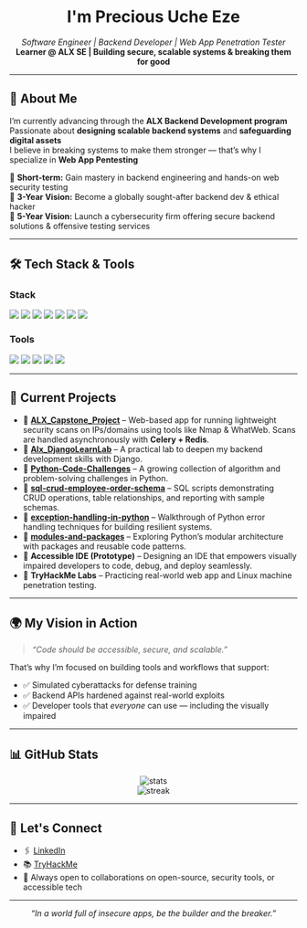 <!-- README.md -->

<h1 align="center">I'm Precious Uche Eze</h1>
<p align="center">
  <i>Software Engineer | Backend Developer | Web App Penetration Tester </i><br>
  <b>Learner @ ALX SE | Building secure, scalable systems & breaking them for good</b>
</p>

---

## 🚀 About Me

I’m currently advancing through the **ALX Backend Development program**  
Passionate about **designing scalable backend systems** and **safeguarding digital assets**  
I believe in breaking systems to make them stronger — that’s why I specialize in **Web App Pentesting**  

🔹 **Short-term:** Gain mastery in backend engineering and hands-on web security testing  
🔹 **3-Year Vision:** Become a globally sought-after backend dev & ethical hacker  
🔹 **5-Year Vision:** Launch a cybersecurity firm offering secure backend solutions & offensive testing services  

---

## 🛠️ Tech Stack & Tools

### **Stack**
<p>
  <img src="https://img.shields.io/badge/-Python-3776AB?style=for-the-badge&logo=python&logoColor=white" />
  <img src="https://img.shields.io/badge/-Django-092E20?style=for-the-badge&logo=django&logoColor=white" />
  <img src="https://img.shields.io/badge/-MySQL-4479A1?style=for-the-badge&logo=mysql&logoColor=white" />
  <img src="https://img.shields.io/badge/-PostgreSQL-4169E1?style=for-the-badge&logo=postgresql&logoColor=white" />
  <img src="https://img.shields.io/badge/-Redis-DC382D?style=for-the-badge&logo=redis&logoColor=white" />
  <img src="https://img.shields.io/badge/-Celery-37814A?style=for-the-badge&logo=celery&logoColor=white" />
  <img src="https://img.shields.io/badge/-Docker-2496ED?style=for-the-badge&logo=docker&logoColor=white" />
</p>

### **Tools**
<p>
  <img src="https://img.shields.io/badge/-Linux-FCC624?style=for-the-badge&logo=linux&logoColor=black" />
  <img src="https://img.shields.io/badge/-Burp%20Suite-FF6633?style=for-the-badge&logo=burpsuite&logoColor=white" />
  <img src="https://img.shields.io/badge/-Wireshark-1679A7?style=for-the-badge&logo=wireshark&logoColor=white" />
  <img src="https://img.shields.io/badge/-Nmap-4682B4?style=for-the-badge&logo=nmap&logoColor=white" />
  <img src="https://img.shields.io/badge/-Git-F05032?style=for-the-badge&logo=git&logoColor=white" />
</p>

---

## 📌 Current Projects

- 🔹 **[ALX_Capstone_Project](https://github.com/CodeUche/ALX_Capstone_Project)** – Web-based app for running lightweight security scans on IPs/domains using tools like Nmap & WhatWeb. Scans are handled asynchronously with **Celery + Redis**.  
- 🔹 **[Alx_DjangoLearnLab](https://github.com/CodeUche/Alx_DjangoLearnLab)** – A practical lab to deepen my backend development skills with Django.  
- 🔹 **[Python-Code-Challenges](https://github.com/CodeUche/Python-Code-Challenges)** – A growing collection of algorithm and problem-solving challenges in Python.  
- 🔹 **[sql-crud-employee-order-schema](https://github.com/CodeUche/sql-crud-employee-order-schema)** – SQL scripts demonstrating CRUD operations, table relationships, and reporting with sample schemas.  
- 🔹 **[exception-handling-in-python](https://github.com/CodeUche/exception-handling-in-python)** – Walkthrough of Python error handling techniques for building resilient systems.  
- 🔹 **[modules-and-packages](https://github.com/CodeUche/modules-and-packages)** – Exploring Python’s modular architecture with packages and reusable code patterns.  
- 🔹 **Accessible IDE (Prototype)** – Designing an IDE that empowers visually impaired developers to code, debug, and deploy seamlessly.  
- 🔹 **TryHackMe Labs** – Practicing real-world web app and Linux machine penetration testing.  

---

## 🌍 My Vision in Action

> *“Code should be accessible, secure, and scalable.”*  

That’s why I’m focused on building tools and workflows that support:
- ✅ Simulated cyberattacks for defense training  
- ✅ Backend APIs hardened against real-world exploits  
- ✅ Developer tools that *everyone* can use — including the visually impaired  

---

## 📊 GitHub Stats

<p align="center">
  <img src="https://github-readme-stats.vercel.app/api?username=CodeUche&show_icons=true&theme=radical" alt="stats" />
  <br>
  <img src="https://github-readme-streak-stats.herokuapp.com?user=CodeUche&theme=radical&date_format=M%20j%5B%2C%20Y%5D" alt="streak" />
</p>

---

## 🤝 Let's Connect

- 🖇️ [LinkedIn](https://linkedin.com/in/devsecopsguru)  
- 📚 [TryHackMe](https://tryhackme.com/p/kingwill)  
- 🌱 Always open to collaborations on open-source, security tools, or accessible tech  

---

<p align="center">
  <i>“In a world full of insecure apps, be the builder and the breaker.”</i>
</p>
